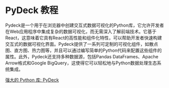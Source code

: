 # PyDeck 教程

<show-structure depth="3"/>

Pydeck是一个用于在浏览器中创建交互式数据可视化的Python库，它允许开发者在Web应用程序中集成复杂的数据可视化，而无需深入了解前端技术。它基于React，这意味着它具有React的高性能和组件化特性，可以帮助开发者快速构建交互式的数据可视化界面。Pydeck提供了一系列可定制的可视化组件，如散点图、直方图、热力图等，并且可以通过编写简单的Python代码来配置这些组件的属性。此外，Pydeck还支持多种数据源，包括Pandas DataFrames、Apache Arrow格式和Google BigQuery，这使得它可以轻松地与Python数据处理生态系统集成。


<seealso>
<category ref="ref_docs">
    <a href="https://mp.weixin.qq.com/s/wHvzarhGPP_YaQWSmDlsvQ">强大的 Python 库: PyDeck</a>
</category>
<category ref="ref_github">
</category>
<category ref="ref_issues">
</category>
<category ref="ref_hf">
</category>
<category ref="ref_ms">
</category>
</seealso>

